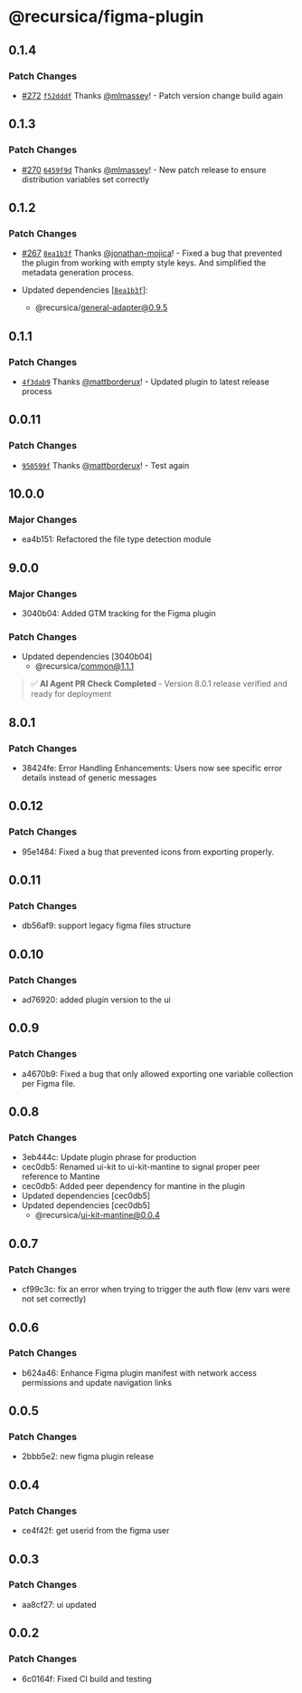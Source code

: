 # @recursica/figma-plugin

## 0.1.4

### Patch Changes

- [#272](https://github.com/borderux/recursica/pull/272) [`f52dddf`](https://github.com/borderux/recursica/commit/f52dddf3495e4afbb74abf017b0e128e05b49b9e) Thanks [@mlmassey](https://github.com/mlmassey)! - Patch version change build again

## 0.1.3

### Patch Changes

- [#270](https://github.com/borderux/recursica/pull/270) [`6459f9d`](https://github.com/borderux/recursica/commit/6459f9d4358de37cba1e3d1b7a70096fb1530037) Thanks [@mlmassey](https://github.com/mlmassey)! - New patch release to ensure distribution variables set correctly

## 0.1.2

### Patch Changes

- [#267](https://github.com/borderux/recursica/pull/267) [`8ea1b3f`](https://github.com/borderux/recursica/commit/8ea1b3ffb7038e543844550b8638295f4191a14e) Thanks [@jonathan-mojica](https://github.com/jonathan-mojica)! - Fixed a bug that prevented the plugin from working with empty style keys. And simplified the metadata generation process.

- Updated dependencies [[`8ea1b3f`](https://github.com/borderux/recursica/commit/8ea1b3ffb7038e543844550b8638295f4191a14e)]:
  - @recursica/general-adapter@0.9.5

## 0.1.1

### Patch Changes

- [`4f3dab9`](https://github.com/borderux/recursica/commit/4f3dab91db84d9116ff691aa1dd67fdf00867ea5) Thanks [@mattborderux](https://github.com/mattborderux)! - Updated plugin to latest release process

## 0.0.11

### Patch Changes

- [`950599f`](https://github.com/borderux/recursica/commit/950599f3e62b40df300466d38605ad22da3f845e) Thanks [@mattborderux](https://github.com/mattborderux)! - Test again

## 10.0.0

### Major Changes

- ea4b151: Refactored the file type detection module

## 9.0.0

### Major Changes

- 3040b04: Added GTM tracking for the Figma plugin

### Patch Changes

- Updated dependencies [3040b04]
  - @recursica/common@1.1.1

> ✅ **AI Agent PR Check Completed** - Version 8.0.1 release verified and ready for deployment

## 8.0.1

### Patch Changes

- 38424fe: Error Handling Enhancements: Users now see specific error details instead of generic messages

## 0.0.12

### Patch Changes

- 95e1484: Fixed a bug that prevented icons from exporting properly.

## 0.0.11

### Patch Changes

- db56af9: support legacy figma files structure

## 0.0.10

### Patch Changes

- ad76920: added plugin version to the ui

## 0.0.9

### Patch Changes

- a4670b9: Fixed a bug that only allowed exporting one variable collection per Figma file.

## 0.0.8

### Patch Changes

- 3eb444c: Update plugin phrase for production
- cec0db5: Renamed ui-kit to ui-kit-mantine to signal proper peer reference to Mantine
- cec0db5: Added peer dependency for mantine in the plugin
- Updated dependencies [cec0db5]
- Updated dependencies [cec0db5]
  - @recursica/ui-kit-mantine@0.0.4

## 0.0.7

### Patch Changes

- cf99c3c: fix an error when trying to trigger the auth flow (env vars were not set correctly)

## 0.0.6

### Patch Changes

- b624a46: Enhance Figma plugin manifest with network access permissions and update navigation links

## 0.0.5

### Patch Changes

- 2bbb5e2: new figma plugin release

## 0.0.4

### Patch Changes

- ce4f42f: get userid from the figma user

## 0.0.3

### Patch Changes

- aa8cf27: ui updated

## 0.0.2

### Patch Changes

- 6c0164f: Fixed CI build and testing
